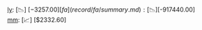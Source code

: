 [ly](record/ly/summary.md): [📉] [$-3257.00]  
[fa](record/fa/summary.md): [📉] [$-917440.00]  
[mm](record/mm/summary.md): [📈] [$2332.60]  
